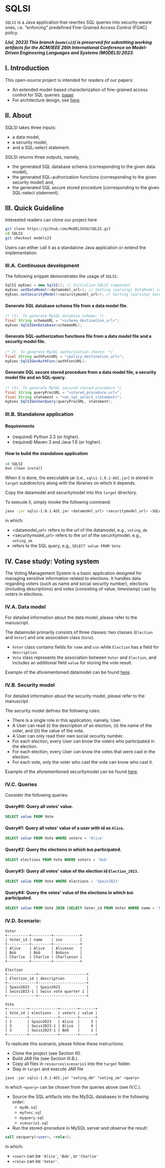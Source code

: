# SQLSI
`SQLSI` is a Java application that rewrites SQL queries into security-aware ones, i.e. "enforcing" predefined Fine-Grained Access Control (FGAC) policy.

***(Jul, 2023) This branch (`models23`) is preserved for submitting working artifacts for the ACM/IEEE 26th International Conference on Model-Driven Engineering Languages and Systems (MODELS) 2023.***

## I. Introduction
This open-source project is intended for readers of our papers:
- An extended model-based characterization of fine-grained access control for SQL queries. [paper](tbd)
- For architecture design, see [here](https://github.com/MoDELSVGU/SQLSI/wiki/Architecture-design).

## II. About

SQLSI takes three inputs: 
- a data model, 
- a security model,
- and a SQL-select statement.

SQLSI returns three outputs, namely, 
- the generated SQL database schema (corresponding to the given data model), 
- the generated SQL-authorization functions (corresponding to the given security model) and,
- the generated SQL secure stored procedure (corresponding to the given SQL-select statement).

## III. Quick Guideline
Interested readers can clone our project here 
```bash
git clone https://github.com/MoDELSVGU/SQLSI.git
cd SQLSI
git checkout models23
```

Users can either call it as a standalone Java application or extend the implementation.

### III.A. Continuous development
The following snippet demonstrates the usage of `SQLSI`:
```java
SqlSI myExec = new SqlSI(); // Initialize SQLSI component
myExec.setDataModel(<datamodel_url>); // Setting (parsing) DataModel context
myExec.setSecurityModel(<securitymodel_url>); // Setting (parsing) SecurityModel context
```
#### Generate SQL database schema file from a data model file.
```java
/* (1). To generate MySQL database schema: */
final String schemaURL = "<schema_destination_url>"; 
myExec.SqlSIGenDatabase(schemaURL); 
```
#### Generate SQL-authorization functions file from a data model file and a security model file.
```java
/* 2). To generate MySQL authorization checks: */
final String authFuncURL = "<policy_destination_url>";
myExec.SqlSIGenAuthFunc(authFuncURL);
```
#### Generate SQL secure stored procedure from a data model file, a security model file and an SQL-query.
```java
/* (3). To generate MySQL secured stored-procedure */
final String queryProcURL = "<stored_procedure_url>";
final String statement = "<an_sql_select_statement>";
myExec.SqlSIGenSecQuery(queryProcURL, statement);
```

### III.B. Standalone application

#### Requirements
- (required) Python 3.3 (or higher).
- (required) Maven 3 and Java 1.8 (or higher).

#### How to bulid the standalone application
```bash
cd SQLSI
mvn clean install
```
When it is done, the executable jar (i.e., `sqlsi-1.0.1-ASC.jar`) is stored in `target` subdirectory along with the libraries on which it depends.

Copy the datamodel and securitymodel into this `target` directory.

To execute it, simply invoke the following command:
```bash
java -jar sqlsi-1.0.1-ASC.jar <datamodel_url> <securitymodel_url> <SQLquery>
```
in which:
- <datamodel_url> refers to the url of the datamodel, e.g., `voting_dm`
- <securitymodel_url> refers to the url of the securitymodel, e.g., `voting_sm`
- <SQLquery> refers to the SQL query, e.g., `SELECT value FROM Vote`

## IV. Case study: Voting system

The Voting Management System is a basic application designed for managing sensitive information related to elections.
It handles data regarding voters (such as name and social security number), 
elections (including descriptions) and votes (consisting of value, timestamp) cast by voters in elections.

### IV.A. Data model

For detailed information about the data model, please refer to the manuscript.

The datamodel primarily consists of three classes: two classes (`Election` and `Voter`) and one association class (`Vote`).
  - `Voter` class contains fields for `name` and `ssn` while `Election` has a field for `description`.
  - `Vote` class represents the association between `Voter` and `Election`, and includes an additional field `value` for storing the vote result.

Example of the aforementioned datamodel can be found [here](https://github.com/MoDELSVGU/SQLSI/blob/models23/resources/scenario1/voting_dm.json).

### IV.B. Security model

For detailed information about the security model, please refer to the manuscript.

The security model defines the following rules:
  - There is a single role in this application, namely, User.
  - A User can read (i) the description of an election, (ii) the name of the voter, and (iii) the value of the vote.
  - A User can only read their own social security number.
  - For each election, every User can know the voters who participated in the election.
  - For each election, every User can know the votes that were cast in the election.
  - For each vote, only the voter who cast the vote can know who cast it.

Example of the aforementioned securitymodel can be found [here](https://github.com/MoDELSVGU/SQLSI/blob/models23/resources/scenario1/voting_sm.json).

### IV.C. Queries

Consider the following queries:

#### Query#0: Query all votes' value.
```sql
SELECT value FROM Vote
```

#### Query#1: Query all votes' value of a user with id as `Alice`.
```sql
SELECT value FROM Vote WHERE voters = 'Alice'
```

#### Query#2: Query the elections in which `Bob` participated.
```sql
SELECT elections FROM Vote WHERE voters = 'Bob'
```

#### Query#3: Query all votes' value of the election id `Election_2023`.
```sql
SELECT value FROM Vote WHERE elections = 'Spain2023'
```

#### Query#4: Query the votes' value of the elections in which `Bob` participated.
```sql
SELECT value FROM Vote JOIN (SELECT Voter_id FROM Voter WHERE name = 'Bob') AS TEMP ON voters = TEMP.Voter_id
```

### IV.D. Scenario:
```
Voter
+----------+---------+------------+
| Voter_id | name    | ssn        |
+----------+---------+------------+
| Alice    | Alice   | Alicessn   |
| Bob      | Bob     | Bobssn     |
| Charlie  | Charlie | Charliessn |
+----------+---------+------------+

Election
+-------------+----------------------+
| Election_id | description          |
+-------------+----------------------+
| Spain2023   | Spain2023            |
| Swiss2023-1 | Swiss vote quarter 1 |
+-------------+----------------------+

Vote
+---------+-------------+--------+-------+
| Vote_id | elections   | voters | value |
+---------+-------------+--------+-------+
| 1       | Spain2023   | Alice  |     3 |
| 2       | Swiss2023-1 | Alice  |     4 |
| 3       | Swiss2023-1 | Bob    |     1 |
+---------+-------------+--------+-------+
```

To replicate this scenario, please follow these instructions:
- Clone the project (see Section III).
- Build JAR file (see Section III.B.).
- Copy all files in `resources\scenario1` into the `target` folder.
- Stay in `target` and execute JAR file
```
java -jar sqlsi-1.0.1-ASC.jar "voting_dm" "voting_sm" <query>
```
in which `<query>` can be chosen from the queries above (see IV.C.).
- Source the SQL artifacts into the MySQL databases in the following order:
  - `mydb.sql`
  - `myfunc.sql`
  - `myquery.sql`
  - `scenario1.sql`
- Run the stored-procedure in MySQL server and observe the result:
```sql
call secquery(<user>, <role>);
```
in which:
  - `<user>` can be `'Alice'`, `'Bob'`, or `'Charlie'`
  - `<role>` can be `'Voter'`.

